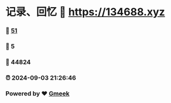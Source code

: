 # 记录、回忆 :link: https://134688.xyz 
### :page_facing_up: [51](https://134688.xyz/tag.html) 
### :speech_balloon: 5 
### :hibiscus: 44824 
### :alarm_clock: 2024-09-03 21:26:46 
### Powered by :heart: [Gmeek](https://github.com/Meekdai/Gmeek)
